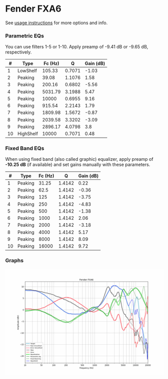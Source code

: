 # Fender FXA6
See [usage instructions](https://github.com/jaakkopasanen/AutoEq#usage) for more options and info.

### Parametric EQs
You can use filters 1-5 or 1-10. Apply preamp of -9.41 dB or -9.65 dB, respectively.

|   # | Type      |   Fc (Hz) |      Q |   Gain (dB) |
|-----|-----------|-----------|--------|-------------|
|   1 | LowShelf  |    105.33 | 0.7071 |       -1.03 |
|   2 | Peaking   |     39.08 | 1.1076 |        1.58 |
|   3 | Peaking   |    200.16 | 0.6802 |       -5.56 |
|   4 | Peaking   |   5031.79 | 3.1988 |        5.47 |
|   5 | Peaking   |  10000    | 0.6955 |        9.16 |
|   6 | Peaking   |    915.54 | 2.2143 |        1.79 |
|   7 | Peaking   |   1809.98 | 1.5672 |       -0.87 |
|   8 | Peaking   |   2039.58 | 3.3202 |       -3.09 |
|   9 | Peaking   |   2896.17 | 4.0798 |        3.8  |
|  10 | HighShelf |  10000    | 0.7071 |        0.48 |

### Fixed Band EQs
When using fixed band (also called graphic) equalizer, apply preamp of **-10.25 dB** (if available) and set gains manually with these parameters.

|   # | Type    |   Fc (Hz) |      Q |   Gain (dB) |
|-----|---------|-----------|--------|-------------|
|   1 | Peaking |     31.25 | 1.4142 |        0.22 |
|   2 | Peaking |     62.5  | 1.4142 |       -0.36 |
|   3 | Peaking |    125    | 1.4142 |       -3.75 |
|   4 | Peaking |    250    | 1.4142 |       -4.83 |
|   5 | Peaking |    500    | 1.4142 |       -1.38 |
|   6 | Peaking |   1000    | 1.4142 |        2.06 |
|   7 | Peaking |   2000    | 1.4142 |       -3.18 |
|   8 | Peaking |   4000    | 1.4142 |        5.17 |
|   9 | Peaking |   8000    | 1.4142 |        8.09 |
|  10 | Peaking |  16000    | 1.4142 |        9.72 |

### Graphs
![](./Fender%20FXA6.png)
